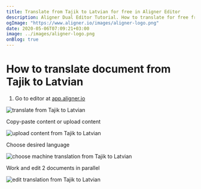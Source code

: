 ```yaml
---
title: Translate from Tajik to Latvian for free in Aligner Editor
description: Aligner Dual Editor Tutorial. How to translate for free from Tajik to Latvian. Aligner is multilingual document management platform. 
ogImage: "https://www.aligner.io/images/aligner-logo.png"
date: 2020-05-06T07:09:21+03:00
image: ../images/aligner-logo.png
onBlog: true
---
```


# How to translate document from Tajik to Latvian

1. Go to editor at [app.aligner.io](https://app.aligner.io "Aligner App web page")

![translate from Tajik to Latvian](../aligner-blank-editor.png "translate from Tajik to Latvian")

Copy-paste content or upload content

![upload content from Tajik to Latvian](../aligner-uploaded-document.png "upload content from Tajik to Latvian")

Choose desired language

![choose machine translation from Tajik to Latvian](../aligner-language-dropdown.png "choose machine translation from Tajik to Latvian")

Work and edit 2 documents in parallel

![edit translation from Tajik to Latvian](../aligner-double-sitded-editor.png "edit translation from Tajik to Latvian")

